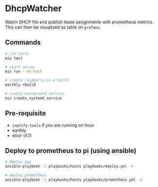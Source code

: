 # DhcpWatcher

Watch DHCP file and publish lease assignments with prometheus metrics.
This can then be visualized as table on `grafana`.

## Commands

```sh
# run tests
mix test

# start server
mix run --no-halt

# create raspberry-pi-4 build
earthly +build

# create background service
mix create_systemd_service
```

## Pre-requisite

- `inotify-tools` if you are running on linux
- earthly
- elixir v1.11

## Deploy to prometheus to pi (using ansible)

```sh
# deploy app
ansible-playbook -i playbooks/hosts playbooks/deploy.yml -k

# deploy prometheus
ansible-playbook -i playbooks/hosts playbooks/prometheus.yml -k
```